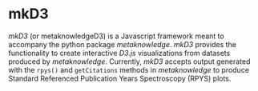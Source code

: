 # mkD3

*mkD3* (or metaknowledgeD3) is a Javascript framework meant to accompany the python package *metaknowledge*. *mkD3* provides the functionality to create interactive *D3.js* visualizations from datasets produced by *metaknowledge*. Currently, *mkD3* accepts output generated with the `rpys()` and `getCitations` methods in *metaknowledge* to produce Standard Referenced Publication Years Spectroscopy (RPYS) plots. 
